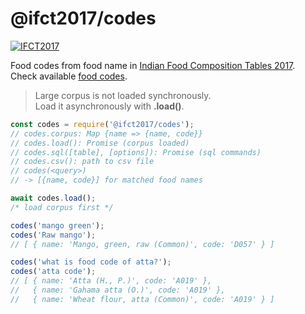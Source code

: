# @ifct2017/codes

[![IFCT2017](http://ninindia.org/images/ifct_2017.png)](http://ninindia.org/ifct_2017.htm)

Food codes from food name in [Indian Food Composition Tables 2017].<br>
Check available [food codes].
> Large corpus is not loaded synchronously.<br>
> Load it asynchronously with **.load()**.

```javascript
const codes = require('@ifct2017/codes');
// codes.corpus: Map {name => {name, code}}
// codes.load(): Promise (corpus loaded)
// codes.sql([table], [options]): Promise (sql commands)
// codes.csv(): path to csv file
// codes(<query>)
// -> [{name, code}] for matched food names

await codes.load();
/* load corpus first */

codes('mango green');
codes('Raw mango');
// [ { name: 'Mango, green, raw (Common)', code: 'D057' } ]

codes('what is food code of atta?');
codes('atta code');
// [ { name: 'Atta (H., P.)', code: 'A019' },
//   { name: 'Gahama atta (O.)', code: 'A019' },
//   { name: 'Wheat flour, atta (Common)', code: 'A019' } ]
```


[Indian Food Composition Tables 2017]: http://ifct2017.com/
[food codes]: https://github.com/ifct2017/codes/blob/master/index.csv
